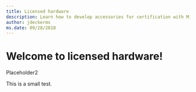 ```yaml
---
title: Licensed hardware
description: Learn how to develop accessories for certification with Microsoft devices such as Xbox and Surface.
author: jdeckerms
ms.date: 09/28/2018
---
```


# Welcome to licensed hardware!

Placeholder2

This is a small test.
